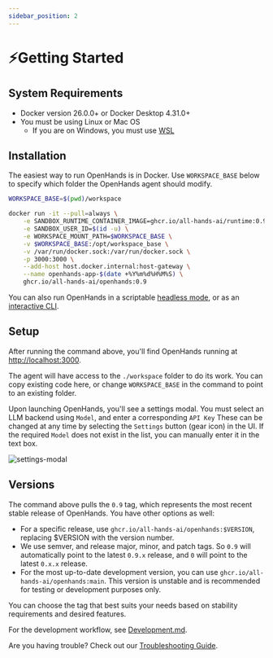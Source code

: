 ```yaml
---
sidebar_position: 2
---
```


# ⚡Getting Started

## System Requirements
* Docker version 26.0.0+ or Docker Desktop 4.31.0+
* You must be using Linux or Mac OS
  * If you are on Windows, you must use [WSL](https://learn.microsoft.com/en-us/windows/wsl/install)

## Installation
The easiest way to run OpenHands is in Docker. Use `WORKSPACE_BASE` below to
specify which folder the OpenHands agent should modify.

```bash
WORKSPACE_BASE=$(pwd)/workspace

docker run -it --pull=always \
    -e SANDBOX_RUNTIME_CONTAINER_IMAGE=ghcr.io/all-hands-ai/runtime:0.9.2-nikolaik \
    -e SANDBOX_USER_ID=$(id -u) \
    -e WORKSPACE_MOUNT_PATH=$WORKSPACE_BASE \
    -v $WORKSPACE_BASE:/opt/workspace_base \
    -v /var/run/docker.sock:/var/run/docker.sock \
    -p 3000:3000 \
    --add-host host.docker.internal:host-gateway \
    --name openhands-app-$(date +%Y%m%d%H%M%S) \
    ghcr.io/all-hands-ai/openhands:0.9
```

You can also run OpenHands in a scriptable [headless mode](https://docs.all-hands.dev/modules/usage/how-to/headless-mode),
or as an [interactive CLI](https://docs.all-hands.dev/modules/usage/how-to/cli-mode).

## Setup
After running the command above, you'll find OpenHands running at [http://localhost:3000](http://localhost:3000).

The agent will have access to the `./workspace` folder to do its work. You can copy existing code here, or change `WORKSPACE_BASE` in the
command to point to an existing folder.

Upon launching OpenHands, you'll see a settings modal. You must select an LLM backend using `Model`, and enter a corresponding `API Key`
These can be changed at any time by selecting the `Settings` button (gear icon) in the UI.
If the required `Model` does not exist in the list, you can manually enter it in the text box.

![settings-modal](/img/settings-screenshot.png)


## Versions
The command above pulls the `0.9` tag, which represents the most recent stable release of OpenHands. You have other options as well:
- For a specific release, use `ghcr.io/all-hands-ai/openhands:$VERSION`, replacing $VERSION with the version number.
- We use semver, and release major, minor, and patch tags. So `0.9` will automatically point to the latest `0.9.x` release, and `0` will point to the latest `0.x.x` release.
- For the most up-to-date development version, you can use `ghcr.io/all-hands-ai/openhands:main`. This version is unstable and is recommended for testing or development purposes only.

You can choose the tag that best suits your needs based on stability requirements and desired features.

For the development workflow, see [Development.md](https://github.com/All-Hands-AI/OpenHands/blob/main/Development.md).

Are you having trouble? Check out our [Troubleshooting Guide](https://docs.all-hands.dev/modules/usage/troubleshooting).
